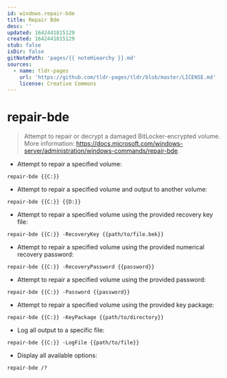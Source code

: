 ```yaml
---
id: windows.repair-bde
title: Repair Bde
desc: ''
updated: 1642441815129
created: 1642441815129
stub: false
isDir: false
gitNotePath: 'pages/{{ noteHiearchy }}.md'
sources:
  - name: tldr-pages
    url: 'https://github.com/tldr-pages/tldr/blob/master/LICENSE.md'
    license: Creative Commons
---
```

# repair-bde

> Attempt to repair or decrypt a damaged BitLocker-encrypted volume.
> More information: <https://docs.microsoft.com/windows-server/administration/windows-commands/repair-bde>.

- Attempt to repair a specified volume:

`repair-bde {{C:}}`

- Attempt to repair a specified volume and output to another volume:

`repair-bde {{C:}} {{D:}}`

- Attempt to repair a specified volume using the provided recovery key file:

`repair-bde {{C:}} -RecoveryKey {{path/to/file.bek}}`

- Attempt to repair a specified volume using the provided numerical recovery password:

`repair-bde {{C:}} -RecoveryPassword {{password}}`

- Attempt to repair a specified volume using the provided password:

`repair-bde {{C:}} -Password {{password}}`

- Attempt to repair a specified volume using the provided key package:

`repair-bde {{C:}} -KeyPackage {{path/to/directory}}`

- Log all output to a specific file:

`repair-bde {{C:}} -LogFile {{path/to/file}}`

- Display all available options:

`repair-bde /?`

